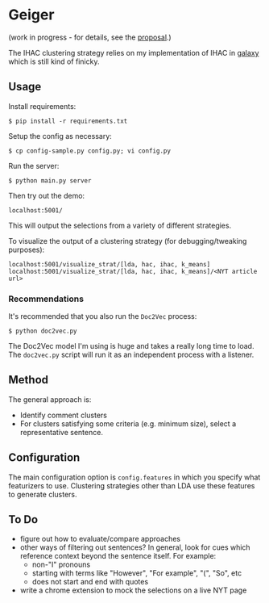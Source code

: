 # Geiger

(work in progress - for details, see the [proposal](proposal/proposal.md).)

The IHAC clustering strategy relies on my implementation of IHAC in [galaxy](https://github.com/ftzeng/galaxy) which is still kind of finicky.


## Usage

Install requirements:

    $ pip install -r requirements.txt

Setup the config as necessary:

    $ cp config-sample.py config.py; vi config.py

Run the server:

    $ python main.py server

Then try out the demo:

    localhost:5001/

This will output the selections from a variety of different strategies.

To visualize the output of a clustering strategy (for debugging/tweaking purposes):

    localhost:5001/visualize_strat/[lda, hac, ihac, k_means]
    localhost:5001/visualize_strat/[lda, hac, ihac, k_means]/<NYT article url>


### Recommendations

It's recommended that you also run the `Doc2Vec` process:

    $ python doc2vec.py

The Doc2Vec model I'm using is huge and takes a really long time to load. The `doc2vec.py` script will run it as an independent process with a listener.


## Method

The general approach is:

- Identify comment clusters
- For clusters satisfying some criteria (e.g. minimum size), select a representative sentence.


## Configuration

The main configuration option is `config.features` in which you specify what featurizers to use.
Clustering strategies other than LDA use these features to generate clusters.


## To Do

- figure out how to evaluate/compare approaches
- other ways of filtering out sentences? In general, look for cues which reference context beyond the sentence itself. For example:
    - non-"I" pronouns
    - starting with terms like "However", "For example", "(", "So", etc
    - does not start and end with quotes
- write a chrome extension to mock the selections on a live NYT page

